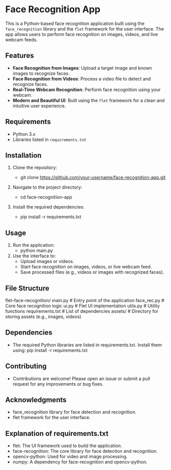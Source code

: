 # Face Recognition App

This is a Python-based face recognition application built using the `face_recognition` library and the `flet` framework for the user interface. The app allows users to perform face recognition on images, videos, and live webcam feeds.

## Features
- **Face Recognition from Images**: Upload a target image and known images to recognize faces.
- **Face Recognition from Videos**: Process a video file to detect and recognize faces.
- **Real-Time Webcam Recognition**: Perform face recognition using your webcam.
- **Modern and Beautiful UI**: Built using the `flet` framework for a clean and intuitive user experience.

## Requirements
- Python 3.x
- Libraries listed in `requirements.txt`

## Installation
1. Clone the repository:
    - git clone https://github.com/your-username/face-recognition-app.git

2. Navigate to the project directory:
    - cd face-recognition-app

3. Install the required dependencies:
    - pip install -r requirements.txt

## Usage
1. Run the application:
    - python main.py
2. Use the interface to:
    - Upload images or videos.
    - Start face recognition on images, videos, or live webcam feed.
    - Save processed files (e.g., videos or images with recognized faces).

## File Structure

flet-face-recognition/
    main.py                # Entry point of the application
    face_rec.py    # Core face recognition logic
    ui.py                  # Flet UI implementation
    utils.py               # Utility functions
    requirements.txt       # List of dependencies
    assets/                # Directory for storing assets (e.g., images, videos)

## Dependencies
- The required Python libraries are listed in requirements.txt. Install them using:
    pip install -r requirements.txt

## Contributing
- Contributions are welcome! Please open an issue or submit a pull request for any improvements or bug fixes.

## Acknowledgments
- face_recognition library for face detection and recognition.
- flet framework for the user interface.

## Explanation of requirements.txt
- flet: The UI framework used to build the application.
- face-recognition: The core library for face detection and recognition.
- opencv-python: Used for video and image processing.
- numpy: A dependency for face-recognition and opencv-python.